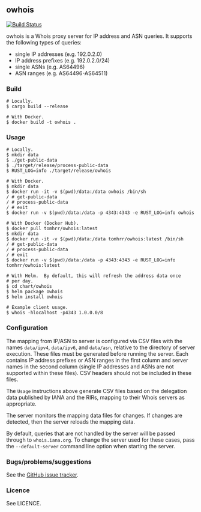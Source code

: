 ## owhois

[![Build Status](https://github.com/tomhrr/owhois/workflows/build/badge.svg?branch=master)](https://github.com/tomhrr/owhois/actions)

owhois is a Whois proxy server for IP address and ASN queries.  It
supports the following types of queries:

   * single IP addresses (e.g. 192.0.2.0)
   * IP address prefixes (e.g. 192.0.2.0/24)
   * single ASNs (e.g. AS64496)
   * ASN ranges (e.g. AS64496-AS64511)

### Build

    # Locally.
    $ cargo build --release

    # With Docker.
    $ docker build -t owhois .

### Usage

    # Locally.
    $ mkdir data
    $ ./get-public-data
    $ ./target/release/process-public-data
    $ RUST_LOG=info ./target/release/owhois

    # With Docker.
    $ mkdir data
    $ docker run -it -v $(pwd)/data:/data owhois /bin/sh
    / # get-public-data
    / # process-public-data
    / # exit
    $ docker run -v $(pwd)/data:/data -p 4343:4343 -e RUST_LOG=info owhois

    # With Docker (Docker Hub).
    $ docker pull tomhrr/owhois:latest
    $ mkdir data
    $ docker run -it -v $(pwd)/data:/data tomhrr/owhois:latest /bin/sh
    / # get-public-data
    / # process-public-data
    / # exit
    $ docker run -v $(pwd)/data:/data -p 4343:4343 -e RUST_LOG=info tomhrr/owhois:latest

    # With Helm.  By default, this will refresh the address data once
    # per day.
    $ cd chart/owhois
    $ helm package owhois
    $ helm install owhois

    # Example client usage.
    $ whois -hlocalhost -p4343 1.0.0.0/8

### Configuration

The mapping from IP/ASN to server is configured via CSV files with the
names `data/ipv4`, `data/ipv6`, and `data/asn`, relative to the
directory of server execution.  These files must be generated before
running the server.  Each contains IP address prefixes or ASN ranges
in the first column and server names in the second column (single IP
addresses and ASNs are not supported within these files).  CSV headers
should not be included in these files.

The `Usage` instructions above generate CSV files based on the
delegation data published by IANA and the RIRs, mapping to their Whois
servers as appropriate.

The server monitors the mapping data files for changes.  If changes
are detected, then the server reloads the mapping data.

By default, queries that are not handled by the server will be passed
through to `whois.iana.org`.  To change the server used for these
cases, pass the `--default-server` command line option when starting
the server.

### Bugs/problems/suggestions

See the [GitHub issue tracker](https://github.com/tomhrr/owhois/issues).

### Licence

See LICENCE.

